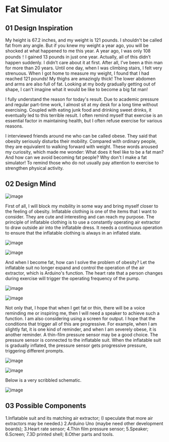 # Fat Simulator

## 01 Design Inspiration
My height is 67.2 inches, and my weight is 121 pounds. I shouldn't be called fat from any angle. But if you knew my weight a year ago, you will be shocked at what happened to me this year. A year ago, I was only 108 pounds！I gained 13 pounds in just one year. Actually, all of this didn’t happen suddenly. I didn’t care about it at first. After all, I’ve been a thin man for more than 20 years. Until one day, when I was climbing stairs, I felt very strenuous. When I got home to measure my weight, I found that I had reached 121 pounds! My thighs are amazingly thick! The lower abdomen and arms are also full of fat. Looking at my body gradually getting out of shape, I can't imagine what it would be like to become a big fat man!

I fully understand the reason for today's result. Due to academic pressure and regular part-time work, I almost sit at my desk for a long time without exercising. Coupled with eating junk food and drinking sweet drinks, it eventually led to this terrible result. I often remind myself that exercise is an essential factor in maintaining health, but I often refuse exercise for various reasons. 

I interviewed friends around me who can be called obese. They said that obesity seriously disturbs their mobility. Compared with ordinary people, they are equivalent to walking forward with weight. These words aroused my curiosity, which made me wonder: What does it feel like to be a fat man? And how can we avoid becoming fat people? Why don't I make a fat simulator! To remind those who do not usually pay attention to exercise to strengthen physical activity.

## 02 Design Mind
![image](https://user-images.githubusercontent.com/81423727/141125956-2b25e08e-7cfd-4e13-8901-3b9d3bab9ff1.png)

First of all, I will block my mobility in some way and bring myself closer to the feeling of obesity. Inflatable clothing is one of the items that I want to consider. They are cute and interesting and can reach my purpose. The principle of inflatable clothing is to use a constantly operating air extractor to draw outside air into the inflatable dress. It needs a continuous operation to ensure that the inflatable clothing is always in an inflated state. 

![image](https://user-images.githubusercontent.com/81423727/141126025-a023b4ff-c613-4c18-9a06-a3c41f0d2719.png)

![image](https://user-images.githubusercontent.com/81423727/141126046-0a197df6-f184-4450-a38b-c6e5afd0dd4d.png)

And when I become fat, how can I solve the problem of obesity? Let the inflatable suit no longer expand and control the operation of the air extractor, which is Arduino's function. The heart rate that a person changes during exercise will trigger the operating frequency of the pump.

![image](https://user-images.githubusercontent.com/81423727/141126094-c55bb302-65e8-4e7b-8270-2a042249f0f5.png)

![image](https://user-images.githubusercontent.com/81423727/141126101-f73298e3-60ff-4ee4-83f0-b40a060a44f6.png)

Not only that, I hope that when I get fat or thin, there will be a voice reminding me or inspiring me, then I will need a speaker to achieve such a function. I am also considering using a screen for output. I hope that the conditions that trigger all of this are progressive. For example, when I am slightly fat, it is one kind of reminder, and when I am severely obese, it is another reminder. A thin-film pressure sensor may be a good choice. The pressure sensor is connected to the inflatable suit. When the inflatable suit is gradually inflated, the pressure sensor gets progressive pressure, triggering different prompts. 

![image](https://user-images.githubusercontent.com/81423727/141126141-58499da2-9ef3-4691-9e70-de3543459a7b.png)

![image](https://user-images.githubusercontent.com/81423727/141126155-aed926fb-e6a8-49b9-83f2-2a3518b52b0c.png)

Below is a very scribbled schematic.

![image](https://user-images.githubusercontent.com/81423727/141126186-73c1f2ca-a032-40fd-9ef6-450730325ed7.png)

## 03 Possible Components
1.Inflatable suit and its matching air extractor; (I speculate that more air extractors may be needed.)
2.Arduino Uno (maybe need other development boards);
3.Heart rate sensor;
4.Thin film pressure sensor;
5.Speaker;
6.Screen;
7.3D printed shell;
8.Other parts and tools.
